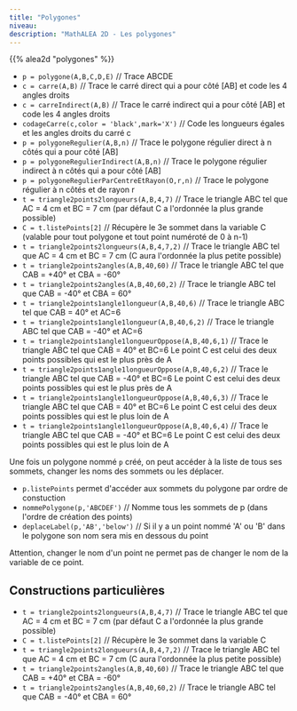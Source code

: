 ```yaml
---
title: "Polygones"
niveau:
description: "MathALEA 2D - Les polygones"
---
```




{{% alea2d "polygones"  %}}

<div class="ui hidden divider"></div>
<div class="ui hidden divider"></div>




* `p = polygone(A,B,C,D,E)` // Trace ABCDE
* `c = carre(A,B)` // Trace le carré direct qui a pour côté [AB] et code les 4 angles droits
* `c = carreIndirect(A,B)` // Trace le carré indirect qui a pour côté [AB] et code les 4 angles droits
* `codageCarre(c,color = 'black',mark='X')` // Code les longueurs égales et les angles droits du carré c
* `p = polygoneRegulier(A,B,n)` // Trace le polygone régulier direct à n côtés qui a pour côté [AB]
* `p = polygoneRegulierIndirect(A,B,n)` // Trace le polygone régulier indirect à n côtés qui a pour côté [AB]
* `p = polygoneRegulierParCentreEtRayon(O,r,n)` // Trace le polygone régulier à n côtés et de rayon r
* `t = triangle2points2longueurs(A,B,4,7)` // Trace le triangle ABC tel que AC = 4 cm et BC = 7 cm (par défaut C a l'ordonnée la plus grande possible)
* `C = t.listePoints[2]` // Récupère le 3e sommet dans la variable C (valable pour tout polygone et tout point numéroté de 0 à n-1)
* `t = triangle2points2longueurs(A,B,4,7,2)` // Trace le triangle ABC tel que AC = 4 cm et BC = 7 cm (C aura l'ordonnée la plus petite possible)
* `t = triangle2points2angles(A,B,40,60)` // Trace le triangle ABC tel que CAB = +40° et CBA = -60°
* `t = triangle2points2angles(A,B,40,60,2)` // Trace le triangle ABC tel que CAB = -40° et CBA = 60°
* `t = triangle2points1angle1longueur(A,B,40,6)` // Trace le triangle ABC tel que CAB = 40° et AC=6
* `t = triangle2points1angle1longueur(A,B,40,6,2)` // Trace le triangle ABC tel que CAB = -40° et AC=6
* `t = triangle2points1angle1longueurOppose(A,B,40,6,1)` // Trace le triangle ABC tel que CAB = 40° et BC=6 Le point C est celui des deux points possibles qui est le plus près de A
* `t = triangle2points1angle1longueurOppose(A,B,40,6,2)` // Trace le triangle ABC tel que CAB = -40° et BC=6 Le point C est celui des deux points possibles qui est le plus près de A
* `t = triangle2points1angle1longueurOppose(A,B,40,6,3)` // Trace le triangle ABC tel que CAB = 40° et BC=6 Le point C est celui des deux points possibles qui est le plus loin de A
* `t = triangle2points1angle1longueurOppose(A,B,40,6,4)` // Trace le triangle ABC tel que CAB = -40° et BC=6 Le point C est celui des deux points possibles qui est le plus loin de A
 


Une fois un polygone nommé `p` créé, on peut accéder à la liste de tous ses sommets, changer les noms des sommets ou les déplacer.

* `p.listePoints` permet d'accéder aux sommets du polygone par ordre de constuction
* `nommePolygone(p,'ABCDEF')` // Nomme tous les sommets de p (dans l'ordre de création des points)
* `deplaceLabel(p,'AB','below')` // Si il y a un point nommé 'A' ou 'B' dans le polygone son nom sera mis en dessous du point

Attention, changer le nom d'un point ne permet pas de changer le nom de la variable de ce point.

<div class="ui hidden divider"></div>

<h2 class="ui horizontal divider header">Constructions particulières</h2>

<div class="ui hidden divider"></div>

* `t = triangle2points2longueurs(A,B,4,7)` // Trace le triangle ABC tel que AC = 4 cm et BC = 7 cm (par défaut C a l'ordonnée la plus grande possible)
* `C = t.listePoints[2]` // Récupère le 3e sommet dans la variable C
* `t = triangle2points2longueurs(A,B,4,7,2)` // Trace le triangle ABC tel que AC = 4 cm et BC = 7 cm (C aura l'ordonnée la plus petite possible)
* `t = triangle2points2angles(A,B,40,60)` // Trace le triangle ABC tel que CAB = +40° et CBA = -60°
* `t = triangle2points2angles(A,B,40,60,2)` // Trace le triangle ABC tel que CAB = -40° et CBA = 60°
